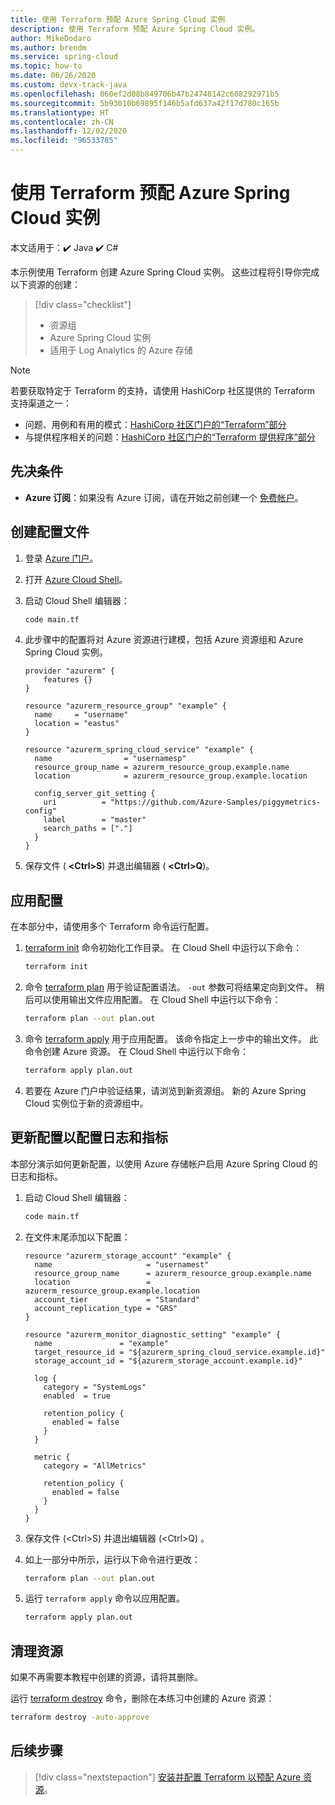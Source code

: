 ```yaml
---
title: 使用 Terraform 预配 Azure Spring Cloud 实例
description: 使用 Terraform 预配 Azure Spring Cloud 实例。
author: MikeDodaro
ms.author: brendm
ms.service: spring-cloud
ms.topic: how-to
ms.date: 06/26/2020
ms.custom: devx-track-java
ms.openlocfilehash: 060ef2d08b849706b47b24748142c608292971b5
ms.sourcegitcommit: 5b93010b69895f146b5afd637a42f17d780c165b
ms.translationtype: HT
ms.contentlocale: zh-CN
ms.lasthandoff: 12/02/2020
ms.locfileid: "96533785"
---
```

# <a name="provision-an-azure-spring-cloud-instance-with-terraform"></a>使用 Terraform 预配 Azure Spring Cloud 实例

本文适用于：✔️ Java ✔️ C#

本示例使用 Terraform 创建 Azure Spring Cloud 实例。 这些过程将引导你完成以下资源的创建：

> [!div class="checklist"]
> * 资源组
> * Azure Spring Cloud 实例
> * 适用于 Log Analytics 的 Azure 存储

> [!NOTE]
> 若要获取特定于 Terraform 的支持，请使用 HashiCorp 社区提供的 Terraform 支持渠道之一：
>
> * 问题、用例和有用的模式：[HashiCorp 社区门户的“Terraform”部分](https://discuss.hashicorp.com/c/terraform-core)
> * 与提供程序相关的问题：[HashiCorp 社区门户的“Terraform 提供程序”部分](https://discuss.hashicorp.com/c/terraform-providers)

## <a name="prerequisites"></a>先决条件

- **Azure 订阅**：如果没有 Azure 订阅，请在开始之前创建一个 [免费帐户](https://azure.microsoft.com/free/?ref=microsoft.com&utm_source=microsoft.com&utm_medium=docs&utm_campaign=visualstudio)。

## <a name="create-configuration-file"></a>创建配置文件

1. 登录 [Azure 门户](https://go.microsoft.com/fwlink/p/?LinkID=525040)。

1. 打开 [Azure Cloud Shell](../app-service/quickstart-java.md#use-azure-cloud-shell)。

1. 启动 Cloud Shell 编辑器：

    ```bash
    code main.tf
    ```

1. 此步骤中的配置将对 Azure 资源进行建模，包括 Azure 资源组和 Azure Spring Cloud 实例。

    ```hcl
    provider "azurerm" {
        features {}
    }

    resource "azurerm_resource_group" "example" {
      name     = "username"
      location = "eastus"
    }

    resource "azurerm_spring_cloud_service" "example" {
      name                = "usernamesp"
      resource_group_name = azurerm_resource_group.example.name
      location            = azurerm_resource_group.example.location

      config_server_git_setting {
        uri          = "https://github.com/Azure-Samples/piggymetrics-config"
        label        = "master"
        search_paths = ["."]
      }
    }
    ```

1. 保存文件 ( **&lt;Ctrl>S**) 并退出编辑器 ( **&lt;Ctrl>Q**)。

## <a name="apply-the-configuration"></a>应用配置

在本部分中，请使用多个 Terraform 命令运行配置。

1. [terraform init](https://www.terraform.io/docs/commands/init.html) 命令初始化工作目录。 在 Cloud Shell 中运行以下命令：

    ```bash
    terraform init
    ```

1. 命令 [terraform plan](https://www.terraform.io/docs/commands/plan.html) 用于验证配置语法。 `-out` 参数可将结果定向到文件。 稍后可以使用输出文件应用配置。 在 Cloud Shell 中运行以下命令：

    ```bash
    terraform plan --out plan.out
    ```

1. 命令 [terraform apply](https://www.terraform.io/docs/commands/apply.html) 用于应用配置。 该命令指定上一步中的输出文件。 此命令创建 Azure 资源。 在 Cloud Shell 中运行以下命令：

    ```bash
    terraform apply plan.out
    ```

1. 若要在 Azure 门户中验证结果，请浏览到新资源组。 新的 Azure Spring Cloud 实例位于新的资源组中。

## <a name="update-configuration-to-config-logs-and-metrics"></a>更新配置以配置日志和指标

本部分演示如何更新配置，以使用 Azure 存储帐户启用 Azure Spring Cloud 的日志和指标。

1. 启动 Cloud Shell 编辑器：

    ```bash
    code main.tf
    ```

1. 在文件末尾添加以下配置：

    ```hcl
    resource "azurerm_storage_account" "example" {
      name                     = "usernamest"
      resource_group_name      = azurerm_resource_group.example.name
      location                 = azurerm_resource_group.example.location
      account_tier             = "Standard"
      account_replication_type = "GRS"
    }

    resource "azurerm_monitor_diagnostic_setting" "example" {
      name               = "example"
      target_resource_id = "${azurerm_spring_cloud_service.example.id}"
      storage_account_id = "${azurerm_storage_account.example.id}"

      log {
        category = "SystemLogs"
        enabled  = true

        retention_policy {
          enabled = false
        }
      }

      metric {
        category = "AllMetrics"

        retention_policy {
          enabled = false
        }
      }
    }
    ```

1. 保存文件 (&lt;Ctrl>S) 并退出编辑器 (&lt;Ctrl>Q) 。

1. 如上一部分中所示，运行以下命令进行更改：

    ```bash
    terraform plan --out plan.out
    ```

1. 运行 `terraform apply` 命令以应用配置。

    ```bash
    terraform apply plan.out
    ```

## <a name="clean-up-resources"></a>清理资源

如果不再需要本教程中创建的资源，请将其删除。

运行 [terraform destroy](https://www.terraform.io/docs/commands/destroy.html) 命令，删除在本练习中创建的 Azure 资源：

```bash
terraform destroy -auto-approve
```

## <a name="next-steps"></a>后续步骤

> [!div class="nextstepaction"]
> [安装并配置 Terraform 以预配 Azure 资源](/azure/developer/terraform/getting-started-cloud-shell)。